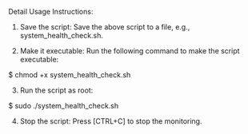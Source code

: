 Detail Usage Instructions:

1. Save the script: Save the above script to a file, e.g., system_health_check.sh.

2. Make it executable: Run the following command to make the script executable:

 $ chmod +x system_health_check.sh

3. Run the script as root:

 $ sudo ./system_health_check.sh

4. Stop the script: Press [CTRL+C] to stop the monitoring.

